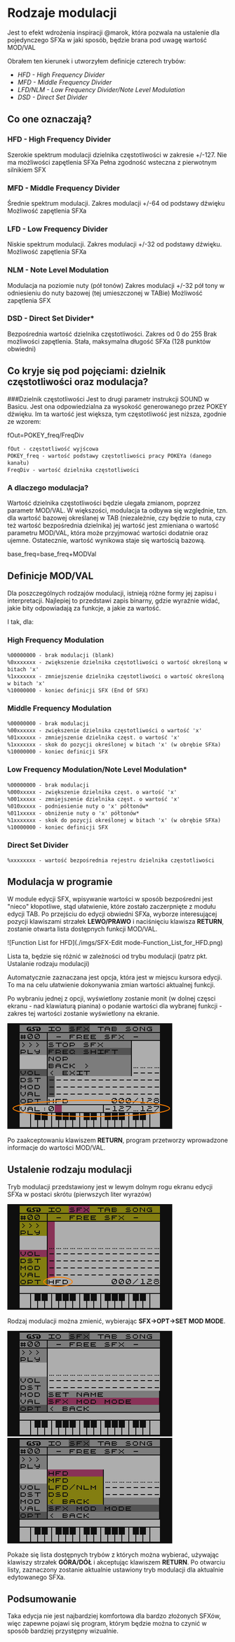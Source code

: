# Rodzaje modulacji

Jest to efekt wdrożenia inspiracji @marok, która pozwala na ustalenie dla pojedynczego SFXa w jaki sposób, będzie brana pod uwagę wartość MOD/VAL

Obrałem ten kierunek i utworzyłem definicje czterech trybów:

- *HFD - High Frequency Divider*
- *MFD - Middle Frequency Divider*
- *LFD/NLM - Low Frequency Divider/Note Level Modulation*
- *DSD - Direct Set Divider*

## Co one oznaczają?

### HFD - High Frequency Divider
Szerokie spektrum modulacji dzielnika częstotliwości w zakresie +/-127.
Nie ma możliwości zapętlenia SFXa
Pełna zgodność wsteczna z pierwotnym silnikiem SFX

### MFD - Middle Frequency Divider
Średnie spektrum modulacji.
Zakres modulacji +/-64 od podstawy dźwięku
Możliwość zapętlenia SFXa

### LFD - Low Frequency Divider
Niskie spektrum modulacji.
Zakres modulacji +/-32 od podstawy dźwięku.
Możliwość zapętlenia SFXa

### NLM - Note Level Modulation
Modulacja na poziomie nuty (pół tonów)
Zakres modulacji +/-32 pół tony w odniesieniu do nuty bazowej (tej umieszczonej w TABie)
Możliwość zapętlenia SFX

### DSD - Direct Set Divider*
Bezpośrednia wartość dzielnika częstotliwości.
Zakres od 0 do 255
Brak możliwości zapętlenia.
Stała, maksymalna długość SFXa (128 punktów obwiedni)

## Co kryje się pod pojęciami: dzielnik częstotliwości oraz modulacja?
###Dzielnik częstotliwości
Jest to drugi parametr instrukcji SOUND w Basicu. Jest ona odpowiedzialna za wysokość generowanego przez POKEY dźwięku. Im ta wartość jest większa, tym częstotliwość jest niższa, zgodnie ze wzorem:

fOut=POKEY_freq/FreqDiv

~~~
fOut - częstotliwość wyjścowa
POKEY_freq - wartość podstawy częstotliwości pracy POKEYa (danego kanału)
FreqDiv - wartość dzielnika częstotliwości
~~~

### A dlaczego modulacja?
Wartość dzielnika częstotliwości będzie ulegała zmianom, poprzez parametr MOD/VAL. W większości, modulacja ta odbywa się względnie, tzn. dla wartość bazowej określanej w TAB (niezależnie, czy będzie to nuta, czy też wartość bezpośrednia dzielnika) jej wartość jest zmieniana o wartość parametru MOD/VAL, która może przyjmować wartości dodatnie oraz ujemne. Ostatecznie, wartość wynikowa staje się wartością bazową.

base_freq=base_freq+MODVal

## Definicje MOD/VAL
Dla poszczególnych rodzajów modulacji, istnieją różne formy jej zapisu i interpretacji. Najlepiej to przedstawi zapis binarny, gdzie wyraźnie widać, jakie bity odpowiadają za funkcje, a jakie za wartość.

I tak, dla:

### High Frequency Modulation

~~~
%00000000 - brak modulacji (blank)
%0xxxxxxx - zwiększenie dzielnika częstotliwości o wartość określoną w bitach 'x'
%1xxxxxxx - zmniejszenie dzielnika częstotliwości o wartość określoną w bitach 'x'
%10000000 - koniec definicji SFX (End Of SFX)
~~~

### Middle Frequency Modulation

~~~
%00000000 - brak modulacji
%00xxxxxx - zwiększenie dzielnika częstotliwości o wartość 'x'
%01xxxxxx - zmniejszenie dzielnika częst. o wartość 'x'
%1xxxxxxx - skok do pozycji określonej w bitach 'x' (w obrębie SFXa)
%10000000 - koniec definicji SFX
~~~

### Low Frequency Modulation/Note Level Modulation*

~~~
%00000000 - brak modulacji
%000xxxxx - zwiększenie dzielnika częst. o wartość 'x'
%001xxxxx - zmniejszenie dzielnika częst. o wartość 'x'
%010xxxxx - podniesienie nuty o 'x' półtonów*
%011xxxxx - obniżenie nuty o 'x' półtonów*
%1xxxxxxx - skok do pozycji określonej w bitach 'x' (w obrębie SFXa)
%10000000 - koniec definicji SFX
~~~

### Direct Set Divider

~~~
%xxxxxxxx - wartość bezpośrednia rejestru dzielnika częstotliwości
~~~

## Modulacja w programie

W module edycji SFX, wpisywanie wartości w sposób bezpośredni jest "nieco" kłopotliwe, stąd ułatwienie, które zostało zaczerpnięte z modułu edycji TAB.
Po przejściu do edycji obwiedni SFXa, wyborze interesującej pozycji klawiszami strzałek __LEWO/PRAWO__ i naciśnięciu klawisza __RETURN__, zostanie otwarta lista dostępnych funkcji MOD/VAL.

![Function List for HFD](./imgs/SFX-Edit mode-Function_List_for_HFD.png)

Lista ta, będzie się różnić w zależności od trybu modulacji (patrz pkt. Ustalanie rodzaju modulacji)

Automatycznie zaznaczana jest opcja, która jest w miejscu kursora edycji. To ma na celu ułatwienie dokonywania zmian wartości aktualnej funkcji.

Po wybraniu jednej z opcji, wyświetlony zostanie monit (w dolnej częsci ekranu - nad klawiaturą pianina) o podanie wartości dla wybranej funkcji - zakres tej wartości zostanie wyświetlony na ekranie.

![Enter value for function](./imgs/SFX-Edit_mode-Enter_value_for_function.png)

Po zaakceptowaniu klawiszem __RETURN__, program przetworzy wprowadzone informacje do wartości MOD/VAL.

## Ustalenie rodzaju modulacji

Tryb modulacji przedstawiony jest w lewym dolnym rogu ekranu edycji SFXa w postaci skrótu (pierwszych liter wyrazów)

![Mod Mode for current SFX](./imgs/SFX-Edit_mode-Mod_Mode_for_current_SFX.png)

Rodzaj modulacji można zmienić, wybierając __SFX->OPT->SET MOD MODE__.

![SFX->OPT->SFX MOD Mode](./imgs/SFX-OPT-SFX_MOD_Mode.png) ![SFX->OPT->SFX MOD Modes List](./imgs/SFX-OPT-SFX_MOD_Mode_List.png)

Pokaże się lista dostępnych trybów z których można wybierać, używając klawiszy strzałek __GÓRA/DÓŁ__ i akceptując klawiszem __RETURN__. Po otwarciu listy, zaznaczony zostanie aktualnie ustawiony tryb modulacji dla aktualnie edytowanego SFXa.

## Podsumowanie

Taka edycja nie jest najbardziej komfortowa dla bardzo złożonych SFXów, więc zapewne pojawi się program, którym będzie można to czynić w sposób bardziej przystępny wizualnie.
